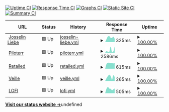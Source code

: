 [![Uptime CI](https://github.com/josselinlbe/upptime/workflows/Uptime%20CI/badge.svg)](https://github.com/josselinlbe/upptime/actions?query=workflow%3A%22Uptime+CI%22)
[![Response Time CI](https://github.com/josselinlbe/upptime/workflows/Response%20Time%20CI/badge.svg)](https://github.com/josselinlbe/upptime/actions?query=workflow%3A%22Response+Time+CI%22)
[![Graphs CI](https://github.com/josselinlbe/upptime/workflows/Graphs%20CI/badge.svg)](https://github.com/josselinlbe/upptime/actions?query=workflow%3A%22Graphs+CI%22)
[![Static Site CI](https://github.com/josselinlbe/upptime/workflows/Static%20Site%20CI/badge.svg)](https://github.com/josselinlbe/upptime/actions?query=workflow%3A%22Static+Site+CI%22)
[![Summary CI](https://github.com/josselinlbe/upptime/workflows/Summary%20CI/badge.svg)](https://github.com/josselinlbe/upptime/actions?query=workflow%3A%22Summary+CI%22)

<!--start: status pages-->
<!-- This summary is generated by Upptime (https://github.com/upptime/upptime) -->
<!-- Do not edit this manually, your changes will be overwritten -->
<!-- prettier-ignore -->
| URL | Status | History | Response Time | Uptime |
| --- | ------ | ------- | ------------- | ------ |
| <img alt="" src="https://icons.duckduckgo.com/ip3/josselinlie.be.ico" height="13"> [Josselin Liebe](https://josselinlie.be) | 🟩 Up | [josselin-liebe.yml](https://github.com/josselinlbe/upptime/commits/HEAD/history/josselin-liebe.yml) | <details><summary><img alt="Response time graph" src="./graphs/josselin-liebe/response-time-week.png" height="20"> 325ms</summary><br><a href="https://josselinlbe.github.io/upptime/history/josselin-liebe"><img alt="Response time 300" src="https://img.shields.io/endpoint?url=https%3A%2F%2Fraw.githubusercontent.com%2Fjosselinlbe%2Fupptime%2FHEAD%2Fapi%2Fjosselin-liebe%2Fresponse-time.json"></a><br><a href="https://josselinlbe.github.io/upptime/history/josselin-liebe"><img alt="24-hour response time 267" src="https://img.shields.io/endpoint?url=https%3A%2F%2Fraw.githubusercontent.com%2Fjosselinlbe%2Fupptime%2FHEAD%2Fapi%2Fjosselin-liebe%2Fresponse-time-day.json"></a><br><a href="https://josselinlbe.github.io/upptime/history/josselin-liebe"><img alt="7-day response time 325" src="https://img.shields.io/endpoint?url=https%3A%2F%2Fraw.githubusercontent.com%2Fjosselinlbe%2Fupptime%2FHEAD%2Fapi%2Fjosselin-liebe%2Fresponse-time-week.json"></a><br><a href="https://josselinlbe.github.io/upptime/history/josselin-liebe"><img alt="30-day response time 300" src="https://img.shields.io/endpoint?url=https%3A%2F%2Fraw.githubusercontent.com%2Fjosselinlbe%2Fupptime%2FHEAD%2Fapi%2Fjosselin-liebe%2Fresponse-time-month.json"></a><br><a href="https://josselinlbe.github.io/upptime/history/josselin-liebe"><img alt="1-year response time 300" src="https://img.shields.io/endpoint?url=https%3A%2F%2Fraw.githubusercontent.com%2Fjosselinlbe%2Fupptime%2FHEAD%2Fapi%2Fjosselin-liebe%2Fresponse-time-year.json"></a></details> | <details><summary><a href="https://josselinlbe.github.io/upptime/history/josselin-liebe">100.00%</a></summary><a href="https://josselinlbe.github.io/upptime/history/josselin-liebe"><img alt="All-time uptime 100.00%" src="https://img.shields.io/endpoint?url=https%3A%2F%2Fraw.githubusercontent.com%2Fjosselinlbe%2Fupptime%2FHEAD%2Fapi%2Fjosselin-liebe%2Fuptime.json"></a><br><a href="https://josselinlbe.github.io/upptime/history/josselin-liebe"><img alt="24-hour uptime 100.00%" src="https://img.shields.io/endpoint?url=https%3A%2F%2Fraw.githubusercontent.com%2Fjosselinlbe%2Fupptime%2FHEAD%2Fapi%2Fjosselin-liebe%2Fuptime-day.json"></a><br><a href="https://josselinlbe.github.io/upptime/history/josselin-liebe"><img alt="7-day uptime 100.00%" src="https://img.shields.io/endpoint?url=https%3A%2F%2Fraw.githubusercontent.com%2Fjosselinlbe%2Fupptime%2FHEAD%2Fapi%2Fjosselin-liebe%2Fuptime-week.json"></a><br><a href="https://josselinlbe.github.io/upptime/history/josselin-liebe"><img alt="30-day uptime 100.00%" src="https://img.shields.io/endpoint?url=https%3A%2F%2Fraw.githubusercontent.com%2Fjosselinlbe%2Fupptime%2FHEAD%2Fapi%2Fjosselin-liebe%2Fuptime-month.json"></a><br><a href="https://josselinlbe.github.io/upptime/history/josselin-liebe"><img alt="1-year uptime 100.00%" src="https://img.shields.io/endpoint?url=https%3A%2F%2Fraw.githubusercontent.com%2Fjosselinlbe%2Fupptime%2FHEAD%2Fapi%2Fjosselin-liebe%2Fuptime-year.json"></a></details>
| <img alt="" src="https://icons.duckduckgo.com/ip3/piloterr.com.ico" height="13"> [Piloterr](https://piloterr.com) | 🟩 Up | [piloterr.yml](https://github.com/josselinlbe/upptime/commits/HEAD/history/piloterr.yml) | <details><summary><img alt="Response time graph" src="./graphs/piloterr/response-time-week.png" height="20"> 2586ms</summary><br><a href="https://josselinlbe.github.io/upptime/history/piloterr"><img alt="Response time 2153" src="https://img.shields.io/endpoint?url=https%3A%2F%2Fraw.githubusercontent.com%2Fjosselinlbe%2Fupptime%2FHEAD%2Fapi%2Fpiloterr%2Fresponse-time.json"></a><br><a href="https://josselinlbe.github.io/upptime/history/piloterr"><img alt="24-hour response time 788" src="https://img.shields.io/endpoint?url=https%3A%2F%2Fraw.githubusercontent.com%2Fjosselinlbe%2Fupptime%2FHEAD%2Fapi%2Fpiloterr%2Fresponse-time-day.json"></a><br><a href="https://josselinlbe.github.io/upptime/history/piloterr"><img alt="7-day response time 2586" src="https://img.shields.io/endpoint?url=https%3A%2F%2Fraw.githubusercontent.com%2Fjosselinlbe%2Fupptime%2FHEAD%2Fapi%2Fpiloterr%2Fresponse-time-week.json"></a><br><a href="https://josselinlbe.github.io/upptime/history/piloterr"><img alt="30-day response time 2153" src="https://img.shields.io/endpoint?url=https%3A%2F%2Fraw.githubusercontent.com%2Fjosselinlbe%2Fupptime%2FHEAD%2Fapi%2Fpiloterr%2Fresponse-time-month.json"></a><br><a href="https://josselinlbe.github.io/upptime/history/piloterr"><img alt="1-year response time 2153" src="https://img.shields.io/endpoint?url=https%3A%2F%2Fraw.githubusercontent.com%2Fjosselinlbe%2Fupptime%2FHEAD%2Fapi%2Fpiloterr%2Fresponse-time-year.json"></a></details> | <details><summary><a href="https://josselinlbe.github.io/upptime/history/piloterr">100.00%</a></summary><a href="https://josselinlbe.github.io/upptime/history/piloterr"><img alt="All-time uptime 100.00%" src="https://img.shields.io/endpoint?url=https%3A%2F%2Fraw.githubusercontent.com%2Fjosselinlbe%2Fupptime%2FHEAD%2Fapi%2Fpiloterr%2Fuptime.json"></a><br><a href="https://josselinlbe.github.io/upptime/history/piloterr"><img alt="24-hour uptime 100.00%" src="https://img.shields.io/endpoint?url=https%3A%2F%2Fraw.githubusercontent.com%2Fjosselinlbe%2Fupptime%2FHEAD%2Fapi%2Fpiloterr%2Fuptime-day.json"></a><br><a href="https://josselinlbe.github.io/upptime/history/piloterr"><img alt="7-day uptime 100.00%" src="https://img.shields.io/endpoint?url=https%3A%2F%2Fraw.githubusercontent.com%2Fjosselinlbe%2Fupptime%2FHEAD%2Fapi%2Fpiloterr%2Fuptime-week.json"></a><br><a href="https://josselinlbe.github.io/upptime/history/piloterr"><img alt="30-day uptime 100.00%" src="https://img.shields.io/endpoint?url=https%3A%2F%2Fraw.githubusercontent.com%2Fjosselinlbe%2Fupptime%2FHEAD%2Fapi%2Fpiloterr%2Fuptime-month.json"></a><br><a href="https://josselinlbe.github.io/upptime/history/piloterr"><img alt="1-year uptime 100.00%" src="https://img.shields.io/endpoint?url=https%3A%2F%2Fraw.githubusercontent.com%2Fjosselinlbe%2Fupptime%2FHEAD%2Fapi%2Fpiloterr%2Fuptime-year.json"></a></details>
| <img alt="" src="https://icons.duckduckgo.com/ip3/www.retailed.io.ico" height="13"> [Retailed](https://www.retailed.io) | 🟩 Up | [retailed.yml](https://github.com/josselinlbe/upptime/commits/HEAD/history/retailed.yml) | <details><summary><img alt="Response time graph" src="./graphs/retailed/response-time-week.png" height="20"> 615ms</summary><br><a href="https://josselinlbe.github.io/upptime/history/retailed"><img alt="Response time 588" src="https://img.shields.io/endpoint?url=https%3A%2F%2Fraw.githubusercontent.com%2Fjosselinlbe%2Fupptime%2FHEAD%2Fapi%2Fretailed%2Fresponse-time.json"></a><br><a href="https://josselinlbe.github.io/upptime/history/retailed"><img alt="24-hour response time 527" src="https://img.shields.io/endpoint?url=https%3A%2F%2Fraw.githubusercontent.com%2Fjosselinlbe%2Fupptime%2FHEAD%2Fapi%2Fretailed%2Fresponse-time-day.json"></a><br><a href="https://josselinlbe.github.io/upptime/history/retailed"><img alt="7-day response time 615" src="https://img.shields.io/endpoint?url=https%3A%2F%2Fraw.githubusercontent.com%2Fjosselinlbe%2Fupptime%2FHEAD%2Fapi%2Fretailed%2Fresponse-time-week.json"></a><br><a href="https://josselinlbe.github.io/upptime/history/retailed"><img alt="30-day response time 588" src="https://img.shields.io/endpoint?url=https%3A%2F%2Fraw.githubusercontent.com%2Fjosselinlbe%2Fupptime%2FHEAD%2Fapi%2Fretailed%2Fresponse-time-month.json"></a><br><a href="https://josselinlbe.github.io/upptime/history/retailed"><img alt="1-year response time 588" src="https://img.shields.io/endpoint?url=https%3A%2F%2Fraw.githubusercontent.com%2Fjosselinlbe%2Fupptime%2FHEAD%2Fapi%2Fretailed%2Fresponse-time-year.json"></a></details> | <details><summary><a href="https://josselinlbe.github.io/upptime/history/retailed">100.00%</a></summary><a href="https://josselinlbe.github.io/upptime/history/retailed"><img alt="All-time uptime 100.00%" src="https://img.shields.io/endpoint?url=https%3A%2F%2Fraw.githubusercontent.com%2Fjosselinlbe%2Fupptime%2FHEAD%2Fapi%2Fretailed%2Fuptime.json"></a><br><a href="https://josselinlbe.github.io/upptime/history/retailed"><img alt="24-hour uptime 100.00%" src="https://img.shields.io/endpoint?url=https%3A%2F%2Fraw.githubusercontent.com%2Fjosselinlbe%2Fupptime%2FHEAD%2Fapi%2Fretailed%2Fuptime-day.json"></a><br><a href="https://josselinlbe.github.io/upptime/history/retailed"><img alt="7-day uptime 100.00%" src="https://img.shields.io/endpoint?url=https%3A%2F%2Fraw.githubusercontent.com%2Fjosselinlbe%2Fupptime%2FHEAD%2Fapi%2Fretailed%2Fuptime-week.json"></a><br><a href="https://josselinlbe.github.io/upptime/history/retailed"><img alt="30-day uptime 100.00%" src="https://img.shields.io/endpoint?url=https%3A%2F%2Fraw.githubusercontent.com%2Fjosselinlbe%2Fupptime%2FHEAD%2Fapi%2Fretailed%2Fuptime-month.json"></a><br><a href="https://josselinlbe.github.io/upptime/history/retailed"><img alt="1-year uptime 100.00%" src="https://img.shields.io/endpoint?url=https%3A%2F%2Fraw.githubusercontent.com%2Fjosselinlbe%2Fupptime%2FHEAD%2Fapi%2Fretailed%2Fuptime-year.json"></a></details>
| <img alt="" src="https://icons.duckduckgo.com/ip3/www.veille.io.ico" height="13"> [Veille](https://www.veille.io) | 🟩 Up | [veille.yml](https://github.com/josselinlbe/upptime/commits/HEAD/history/veille.yml) | <details><summary><img alt="Response time graph" src="./graphs/veille/response-time-week.png" height="20"> 265ms</summary><br><a href="https://josselinlbe.github.io/upptime/history/veille"><img alt="Response time 214" src="https://img.shields.io/endpoint?url=https%3A%2F%2Fraw.githubusercontent.com%2Fjosselinlbe%2Fupptime%2FHEAD%2Fapi%2Fveille%2Fresponse-time.json"></a><br><a href="https://josselinlbe.github.io/upptime/history/veille"><img alt="24-hour response time 176" src="https://img.shields.io/endpoint?url=https%3A%2F%2Fraw.githubusercontent.com%2Fjosselinlbe%2Fupptime%2FHEAD%2Fapi%2Fveille%2Fresponse-time-day.json"></a><br><a href="https://josselinlbe.github.io/upptime/history/veille"><img alt="7-day response time 265" src="https://img.shields.io/endpoint?url=https%3A%2F%2Fraw.githubusercontent.com%2Fjosselinlbe%2Fupptime%2FHEAD%2Fapi%2Fveille%2Fresponse-time-week.json"></a><br><a href="https://josselinlbe.github.io/upptime/history/veille"><img alt="30-day response time 214" src="https://img.shields.io/endpoint?url=https%3A%2F%2Fraw.githubusercontent.com%2Fjosselinlbe%2Fupptime%2FHEAD%2Fapi%2Fveille%2Fresponse-time-month.json"></a><br><a href="https://josselinlbe.github.io/upptime/history/veille"><img alt="1-year response time 214" src="https://img.shields.io/endpoint?url=https%3A%2F%2Fraw.githubusercontent.com%2Fjosselinlbe%2Fupptime%2FHEAD%2Fapi%2Fveille%2Fresponse-time-year.json"></a></details> | <details><summary><a href="https://josselinlbe.github.io/upptime/history/veille">100.00%</a></summary><a href="https://josselinlbe.github.io/upptime/history/veille"><img alt="All-time uptime 100.00%" src="https://img.shields.io/endpoint?url=https%3A%2F%2Fraw.githubusercontent.com%2Fjosselinlbe%2Fupptime%2FHEAD%2Fapi%2Fveille%2Fuptime.json"></a><br><a href="https://josselinlbe.github.io/upptime/history/veille"><img alt="24-hour uptime 100.00%" src="https://img.shields.io/endpoint?url=https%3A%2F%2Fraw.githubusercontent.com%2Fjosselinlbe%2Fupptime%2FHEAD%2Fapi%2Fveille%2Fuptime-day.json"></a><br><a href="https://josselinlbe.github.io/upptime/history/veille"><img alt="7-day uptime 100.00%" src="https://img.shields.io/endpoint?url=https%3A%2F%2Fraw.githubusercontent.com%2Fjosselinlbe%2Fupptime%2FHEAD%2Fapi%2Fveille%2Fuptime-week.json"></a><br><a href="https://josselinlbe.github.io/upptime/history/veille"><img alt="30-day uptime 100.00%" src="https://img.shields.io/endpoint?url=https%3A%2F%2Fraw.githubusercontent.com%2Fjosselinlbe%2Fupptime%2FHEAD%2Fapi%2Fveille%2Fuptime-month.json"></a><br><a href="https://josselinlbe.github.io/upptime/history/veille"><img alt="1-year uptime 100.00%" src="https://img.shields.io/endpoint?url=https%3A%2F%2Fraw.githubusercontent.com%2Fjosselinlbe%2Fupptime%2FHEAD%2Fapi%2Fveille%2Fuptime-year.json"></a></details>
| <img alt="" src="https://icons.duckduckgo.com/ip3/lofi.media.ico" height="13"> [LOFI](https://lofi.media) | 🟩 Up | [lofi.yml](https://github.com/josselinlbe/upptime/commits/HEAD/history/lofi.yml) | <details><summary><img alt="Response time graph" src="./graphs/lofi/response-time-week.png" height="20"> 505ms</summary><br><a href="https://josselinlbe.github.io/upptime/history/lofi"><img alt="Response time 563" src="https://img.shields.io/endpoint?url=https%3A%2F%2Fraw.githubusercontent.com%2Fjosselinlbe%2Fupptime%2FHEAD%2Fapi%2Flofi%2Fresponse-time.json"></a><br><a href="https://josselinlbe.github.io/upptime/history/lofi"><img alt="24-hour response time 531" src="https://img.shields.io/endpoint?url=https%3A%2F%2Fraw.githubusercontent.com%2Fjosselinlbe%2Fupptime%2FHEAD%2Fapi%2Flofi%2Fresponse-time-day.json"></a><br><a href="https://josselinlbe.github.io/upptime/history/lofi"><img alt="7-day response time 505" src="https://img.shields.io/endpoint?url=https%3A%2F%2Fraw.githubusercontent.com%2Fjosselinlbe%2Fupptime%2FHEAD%2Fapi%2Flofi%2Fresponse-time-week.json"></a><br><a href="https://josselinlbe.github.io/upptime/history/lofi"><img alt="30-day response time 563" src="https://img.shields.io/endpoint?url=https%3A%2F%2Fraw.githubusercontent.com%2Fjosselinlbe%2Fupptime%2FHEAD%2Fapi%2Flofi%2Fresponse-time-month.json"></a><br><a href="https://josselinlbe.github.io/upptime/history/lofi"><img alt="1-year response time 563" src="https://img.shields.io/endpoint?url=https%3A%2F%2Fraw.githubusercontent.com%2Fjosselinlbe%2Fupptime%2FHEAD%2Fapi%2Flofi%2Fresponse-time-year.json"></a></details> | <details><summary><a href="https://josselinlbe.github.io/upptime/history/lofi">100.00%</a></summary><a href="https://josselinlbe.github.io/upptime/history/lofi"><img alt="All-time uptime 100.00%" src="https://img.shields.io/endpoint?url=https%3A%2F%2Fraw.githubusercontent.com%2Fjosselinlbe%2Fupptime%2FHEAD%2Fapi%2Flofi%2Fuptime.json"></a><br><a href="https://josselinlbe.github.io/upptime/history/lofi"><img alt="24-hour uptime 100.00%" src="https://img.shields.io/endpoint?url=https%3A%2F%2Fraw.githubusercontent.com%2Fjosselinlbe%2Fupptime%2FHEAD%2Fapi%2Flofi%2Fuptime-day.json"></a><br><a href="https://josselinlbe.github.io/upptime/history/lofi"><img alt="7-day uptime 100.00%" src="https://img.shields.io/endpoint?url=https%3A%2F%2Fraw.githubusercontent.com%2Fjosselinlbe%2Fupptime%2FHEAD%2Fapi%2Flofi%2Fuptime-week.json"></a><br><a href="https://josselinlbe.github.io/upptime/history/lofi"><img alt="30-day uptime 100.00%" src="https://img.shields.io/endpoint?url=https%3A%2F%2Fraw.githubusercontent.com%2Fjosselinlbe%2Fupptime%2FHEAD%2Fapi%2Flofi%2Fuptime-month.json"></a><br><a href="https://josselinlbe.github.io/upptime/history/lofi"><img alt="1-year uptime 100.00%" src="https://img.shields.io/endpoint?url=https%3A%2F%2Fraw.githubusercontent.com%2Fjosselinlbe%2Fupptime%2FHEAD%2Fapi%2Flofi%2Fuptime-year.json"></a></details>

<!--end: status pages-->

[**Visit our status website →**](https://josselinlbe.github.io/upptime)undefined
